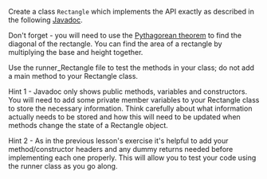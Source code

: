 Create a class `Rectangle` which implements the API exactly as described in the following [Javadoc](https://coderunner.projectstem.org/docs/rectangle/index.html).

Don't forget - you will need to use the [Pythagorean theorem](https://en.wikipedia.org/wiki/Pythagorean_theorem) to find the diagonal of the rectangle. You can find the area of a rectangle by multiplying the base and height together.

Use the runner_Rectangle file to test the methods in your class; do not add a main method to your Rectangle class.

Hint 1 - Javadoc only shows public methods, variables and constructors. You will need to add some private member variables to your Rectangle class to store the necessary information. Think carefully about what information actually needs to be stored and how this will need to be updated when methods change the state of a Rectangle object.

Hint 2 - As in the previous lesson's exercise it's helpful to add your method/constructor headers and any dummy returns needed before implementing each one properly. This will allow you to test your code using the runner class as you go along.